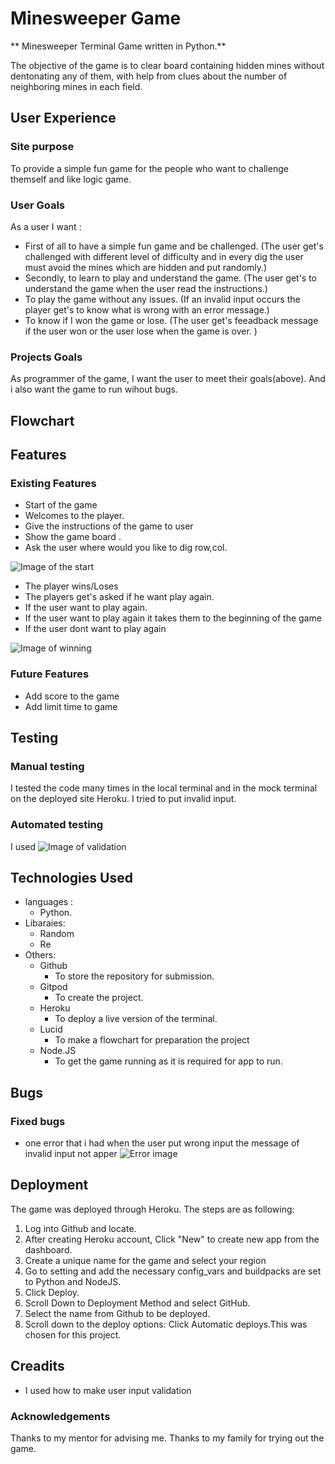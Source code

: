 # Minesweeper Game

** Minesweeper Terminal Game written in Python.**

The objective of the game is to clear board containing hidden mines without dentonating any of them, with help from clues about the number of neighboring mines in each field.

## User Experience
### Site purpose
To provide a simple fun game for the people who want to challenge themself and like logic game.

###

### User Goals
As a user I want :
* First of all to have a simple fun game and be challenged. (The user get's challenged with different level of difficulty and in every dig the user must avoid the mines which are hidden and put randomly.)
* Secondly, to learn to play and understand the game. (The user get's to understand the game when the user read the instructions.)
* To play the game without any issues. (If an invalid input occurs the player get's to know what is wrong with an error message.)
* To know if I won the game or lose. (The user get's feeadback message if the user won or the user lose when the game is over. )

### Projects Goals
As programmer of the game, I want the user to meet their goals(above). And i also want the game to run wihout bugs.

## Flowchart

## Features
### Existing Features
* Start of the game
 * Welcomes to the player.
 * Give the instructions of the game to user
 * Show the game board .
 * Ask the user where would you like to dig row,col.

![Image of the start]()

* The player wins/Loses
 * The players get's asked if he want play again.
 * If the user want to play again.
 * If the user want to play again it takes them to the beginning of the game
 * If the user dont want to play again 

![Image of winning]()

### Future Features
 * Add score to the game
 * Add limit time to game 

## Testing
### Manual testing 
I tested the code many times in the local terminal and in the mock terminal on the deployed site Heroku.
I tried to put invalid input.

### Automated testing
I used 
![ Image of validation]()

## Technologies Used
* languages :
    * Python.
* Libaraies:
    * Random
    * Re
* Others:
    * Github
        - To store the repository for submission.
    * Gitpod
        - To create the project.
    * Heroku
        - To deploy a live version of the terminal.
    * Lucid
        - To make a flowchart for preparation the project
    * Node.JS
        - To get the game running as it is required for app to run.

## Bugs
### Fixed bugs
* one error that i had when the user put wrong input the message of invalid input not apper
![Error image]() 

## Deployment
The game was deployed through Heroku. The steps are as following:

1. Log into Github and locate[]().
2. After creating Heroku account, Click "New" to create new app from the dashboard.
3. Create a unique name for the game and select your region
4. Go to setting and add the necessary config_vars and buildpacks are set to Python and NodeJS.
5. Click Deploy.
6. Scroll Down to Deployment Method and select GitHub.
7. Select the name from Github to be deployed.
8. Scroll down to the deploy options:
Click Automatic deploys.This was chosen for this project.

## Creadits

* I used how to make user input validation 

### Acknowledgements
Thanks to my mentor []() for advising me.
Thanks to my family for trying out the game.
